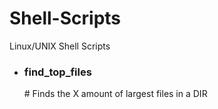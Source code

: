 # Shell-Scripts
Linux/UNIX Shell Scripts

<ul>
<li><h3>find_top_files</h3> # Finds the X amount of largest files in a DIR
  
 </ul>
